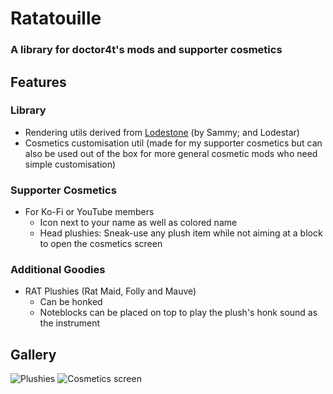# Ratatouille
### A library for doctor4t's mods and supporter cosmetics

## Features
### Library
- Rendering utils derived from [Lodestone](https://modrinth.com/mod/lodestonelib) (by Sammy; and Lodestar)
- Cosmetics customisation util (made for my supporter cosmetics but can also be used out of the box for more general cosmetic mods who need simple customisation)

### Supporter Cosmetics
- For Ko-Fi or YouTube members
    - Icon next to your name as well as colored name
    - Head plushies: Sneak-use any plush item while not aiming at a block to open the cosmetics screen

### Additional Goodies
- RAT Plushies (Rat Maid, Folly and Mauve)
    - Can be honked
    - Noteblocks can be placed on top to play the plush's honk sound as the instrument

## Gallery
![Plushies](https://cdn.modrinth.com/data/yufdeaJg/images/63d0d1ffabe3dc2037e9fa534bba377da1c59cb3.png)
![Cosmetics screen](https://cdn.modrinth.com/data/yufdeaJg/images/ad8d1a1aa39d9534d7fd41a824bea09bc1129e5a.png)